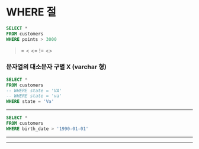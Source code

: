 # WHERE 절

```sql
SELECT * 
FROM customers
WHERE points > 3000
```

> >
>=
<
<=
!=
<>
> 

### **문자열의 대소문자 구별 X (varchar 형)**

```sql
SELECT * 
FROM customers
-- WHERE state = 'VA'
-- WHERE state = 'va'
WHERE state = 'Va'
```

****

```sql
SELECT * 
FROM customers
WHERE birth_date > '1990-01-01'
```

****

****
